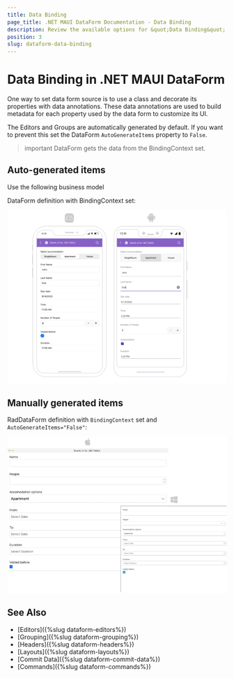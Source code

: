 ```yaml
---
title: Data Binding
page_title: .NET MAUI DataForm Documentation - Data Binding
description: Review the available options for &quot;Data Binding&quot; which DataForm for .NET MAUI control.
position: 3
slug: dataform-data-binding
---
```


# Data Binding in .NET MAUI DataForm

One way to set data form source is to use a class and decorate its properties with data annotations. These data annotations are used to build metadata for each property used by the data form to customize its UI.

The Editors and Groups are automatically generated by default. If you want to prevent this set the DataForm `AutoGenerateItems` property to `False`.

>important DataForm gets the data from the BindingContext set. 

## Auto-generated items

Use the following business model

<snippet id='dataform-gettingstarted-model'/>

DataForm definition with BindingContext set:

<snippet id='dataform-gettingstarted-xaml'/>

![DataForm auto generated editors](images/dataform-editors-auto-generated.png)

## Manually generated items

<snippet id='dataform-editors-model'/>

RadDataForm definition with `BindingContext` set and `AutoGenerateItems="False"`:

<snippet id='dataform-editors'/>

![DataForm Manually added editors](images/dataform-editors-desktop.png)

## See Also

- [Editors]({%slug dataform-editors%})
- [Grouping]({%slug dataform-grouping%})
- [Headers]({%slug dataform-headers%})
- [Layouts]({%slug dataform-layouts%})
- [Commit Data]({%slug dataform-commit-data%})
- [Commands]({%slug dataform-commands%})